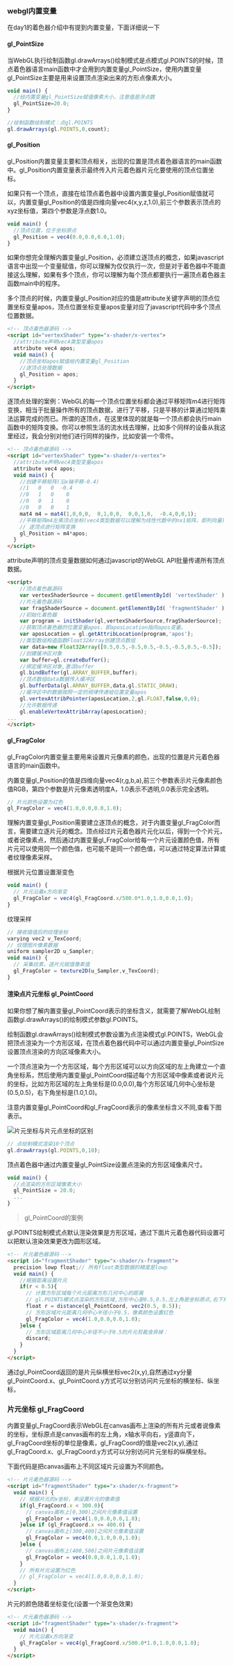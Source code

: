### webgl内置变量

在day1的着色器介绍中有提到内置变量，下面详细说一下

#### gl_PointSize

当WebGL执行绘制函数gl.drawArrays()绘制模式是点模式gl.POINTS的时候，顶点着色器语言main函数中才会用到内置变量gl_PointSize，使用内置变量gl_PointSize主要是用来设置顶点渲染出来的方形点像素大小。

```js
void main() {
  //给内置变量gl_PointSize赋值像素大小，注意值是浮点数
  gl_PointSize=20.0;
}
```

```js
//绘制函数绘制模式：点gl.POINTS
gl.drawArrays(gl.POINTS,0,count);
```

#### gl_Position

gl_Position内置变量主要和顶点相关，出现的位置是顶点着色器语言的main函数中。gl_Position内置变量表示最终传入片元着色器片元化要使用的顶点位置坐标。

如果只有一个顶点，直接在给顶点着色器中设置内置变量gl_Position赋值就可以，内置变量gl_Position的值是四维向量vec4(x,y,z,1.0),前三个参数表示顶点的xyz坐标值，第四个参数是浮点数1.0。

```js
void main() {
  //顶点位置，位于坐标原点
  gl_Position = vec4(0.0,0.0,0.0,1.0);
}
```

如果你想完全理解内置变量gl_Position，必须建立逐顶点的概念，如果javascript语言中出现一个变量赋值，你可以理解为仅仅执行一次，但是对于着色器中不能直接这么理解，如果有多个顶点，你可以理解为每个顶点都要执行一遍顶点着色器主函数main中的程序。

多个顶点的时候，内置变量gl_Position对应的值是attribute关键字声明的顶点位置坐标变量apos，顶点位置坐标变量apos变量对应了javascript代码中多个顶点位置数据。

```html
<!-- 顶点着色器源码 -->
<script id="vertexShader" type="x-shader/x-vertex">
  //attribute声明vec4类型变量apos
  attribute vec4 apos;
  void main() {
    //顶点坐标apos赋值给内置变量gl_Position
    //逐顶点处理数据
    gl_Position = apos;
  }
</script>
```

逐顶点处理的案例：WebGL的每一个顶点位置坐标都会通过平移矩阵m4进行矩阵变换，相当于批量操作所有的顶点数据，进行了平移，只是平移的计算通过矩阵乘法运算完成的而已。所谓的逐顶点，在这里体现的就是每一个顶点都会执行main函数中的矩阵变换。你可以参照生活的流水线去理解，比如多个同样的设备从我这里经过，我会分别对他们进行同样的操作，比如安装一个零件。

```html
<!-- 顶点着色器源码 -->
<script id="vertexShader" type="x-shader/x-vertex">
  //attribute声明vec4类型变量apos
  attribute vec4 apos;
  void main() {
    //创建平移矩阵(沿x轴平移-0.4)
    //1   0   0  -0.4
    //0   1   0    0
    //0   0   1    0
    //0   0   0    1
    mat4 m4 = mat4(1,0,0,0,  0,1,0,0,  0,0,1,0,  -0.4,0,0,1);
    //平移矩阵m4左乘顶点坐标(vec4类型数据可以理解为线性代数中的nx1矩阵，即列向量)
    // 逐顶点进行矩阵变换
    gl_Position = m4*apos;
  }
</script>

```

attribute声明的顶点变量数据如何通过javascript的WebGL API批量传递所有顶点数据。

```html
<script>
    //顶点着色器源码
    var vertexShaderSource = document.getElementById( 'vertexShader' ).innerText;
    //片元着色器源码
    var fragShaderSource = document.getElementById( 'fragmentShader' ).innerText;
    //初始化着色器
    var program = initShader(gl,vertexShaderSource,fragShaderSource);
    //获取顶点着色器的位置变量apos，即aposLocation指向apos变量。
    var aposLocation = gl.getAttribLocation(program,'apos');
    //类型数组构造函数Float32Array创建顶点数组
    var data=new Float32Array([0.5,0.5,-0.5,0.5,-0.5,-0.5,0.5,-0.5]);
    //创建缓冲区对象
    var buffer=gl.createBuffer();
    //绑定缓冲区对象,激活buffer
    gl.bindBuffer(gl.ARRAY_BUFFER,buffer);
    //顶点数组data数据传入缓冲区
    gl.bufferData(gl.ARRAY_BUFFER,data,gl.STATIC_DRAW);
    //缓冲区中的数据按照一定的规律传递给位置变量apos
    gl.vertexAttribPointer(aposLocation,2,gl.FLOAT,false,0,0);
    //允许数据传递
    gl.enableVertexAttribArray(aposLocation);
...
</script>
```


#### gl_FragColor
gl_FragColor内置变量主要用来设置片元像素的颜色，出现的位置是片元着色器语言的main函数中。

内置变量gl_Position的值是四维向量vec4(r,g,b,a),前三个参数表示片元像素颜色值RGB，第四个参数是片元像素透明度A，1.0表示不透明,0.0表示完全透明。

```js
// 片元颜色设置为红色
gl_FragColor = vec4(1.0,0.0,0.0,1.0);
```

理解内置变量gl_Position需要建立逐顶点的概念，对于内置变量gl_FragColor而言，需要建立逐片元的概念。顶点经过片元着色器片元化以后，得到一个个片元，或者说像素点，然后通过内置变量gl_FragColor给每一个片元设置颜色值，所有片元可以使用同一个颜色值，也可能不是同一个颜色值，可以通过特定算法计算或者纹理像素采样。


根据片元位置设置渐变色
```js
void main() {
  // 片元沿着x方向渐变
  gl_FragColor = vec4(gl_FragCoord.x/500.0*1.0,1.0,0.0,1.0);
}
```

纹理采样

```js
// 接收插值后的纹理坐标
varying vec2 v_TexCoord;
// 纹理图片像素数据
uniform sampler2D u_Sampler;
void main() {
  // 采集纹素，逐片元赋值像素值
  gl_FragColor = texture2D(u_Sampler,v_TexCoord);
}
```

#### 渲染点片元坐标 gl_PointCoord

如果你想了解内置变量gl_PointCoord表示的坐标含义，就需要了解WebGL绘制函数gl.drawArrays()的绘制模式参数gl.POINTS。

绘制函数gl.drawArrays()绘制模式参数设置为点渲染模式gl.POINTS，WebGL会把顶点渲染为一个方形区域，在顶点着色器代码中可以通过内置变量gl_PointSize设置顶点渲染的方向区域像素大小。

一个顶点渲染为一个方形区域，每个方形区域可以以方向区域的左上角建立一个直角坐标系，然后使用内置变量gl_PointCoord描述每个方形区域中像素或者说片元的坐标，比如方形区域的左上角坐标是(0.0,0.0),每个方形区域几何中心坐标是(0.5,0.5)，右下角坐标是(1.0,1.0)。


注意内置变量gl_PointCoord和gl_FragCoord表示的像素坐标含义不同,查看下图表示。

![片元坐标与片元点坐标的区别](./img/FragCoord%26PointCoord.png)

```js
// 点绘制模式渲染10个顶点
gl.drawArrays(gl.POINTS,0,10);
```

顶点着色器中通过内置变量gl_PointSize设置点渲染的方形区域像素尺寸。

```js
void main() {
  //点渲染的方形区域像素大小
  gl_PointSize = 20.0;
  ...
}
```

> gl_PointCoord的案例

gl.POINTS绘制模式点默认渲染效果是方形区域，通过下面片元着色器代码设置可以把默认渲染效果更改为圆形区域。

```html
<!-- 片元着色器源码 -->
<script id="fragmentShader" type="x-shader/x-fragment">
  precision lowp float;// 所有float类型数据的精度是lowp
  void main() {
    //根据距离设置片元
    if(r < 0.5){
      // 计算方形区域每个片元距离方形几何中心的距离
      // gl.POINTS模式点渲染的方形区域,方形中心是0.5,0.5,左上角是坐标原点,右下角是1.0,1.0，
      float r = distance(gl_PointCoord, vec2(0.5, 0.5));
      // 方形区域片元距离几何中心半径小于0.5，像素颜色设置红色
      gl_FragColor = vec4(1.0,0.0,0.0,1.0);
    }else {
      // 方形区域距离几何中心半径不小于0.5的片元剪裁舍弃掉：
      discard;
    }
  }
</script>
```

通过gl_PointCoord返回的是片元纵横坐标vec2(x,y),自然通过xy分量gl_PointCoord.x、gl_PointCoord.y方式可以分别访问片元坐标的横坐标、纵坐标，

### 片元坐标 gl_FragCoord

内置变量gl_FragCoord表示WebGL在canvas画布上渲染的所有片元或者说像素的坐标，坐标原点是canvas画布的左上角，x轴水平向右，y竖直向下，gl_FragCoord坐标的单位是像素，gl_FragCoord的值是vec2(x,y),通过gl_FragCoord.x、gl_FragCoord.y方式可以分别访问片元坐标的纵横坐标。

下面代码是把canvas画布上不同区域片元设置为不同颜色。

```html
<!-- 片元着色器源码 -->
<script id="fragmentShader" type="x-shader/x-fragment">
  void main() {
    // 根据片元的x坐标，来设置片元的像素值
    if(gl_FragCoord.x < 300.0){
      // canvas画布上[0,300)之间片元像素值设置
      gl_FragColor = vec4(1.0,0.0,0.0,1.0);
    }else if (gl_FragCoord.x <= 400.0) {
      // canvas画布上(300,400]之间片元像素值设置
      gl_FragColor = vec4(0.0,1.0,0.0,1.0);
    }else {
      // canvas画布上(400,500]之间片元像素值设置
      gl_FragColor = vec4(0.0,0.0,1.0,1.0);
    }    
    // 所有片元设置为红色
    // gl_FragColor = vec4(1.0,0.0,0.0,1.0);
  }
</script>
```

片元的颜色随着坐标变化(设置一个渐变色效果)

```html
<!-- 片元着色器源码 -->
<script id="fragmentShader" type="x-shader/x-fragment">
  void main() {
    // 片元沿着x方向渐变
    gl_FragColor = vec4(gl_FragCoord.x/500.0*1.0,1.0,0.0,1.0);
  }
</script>
```


